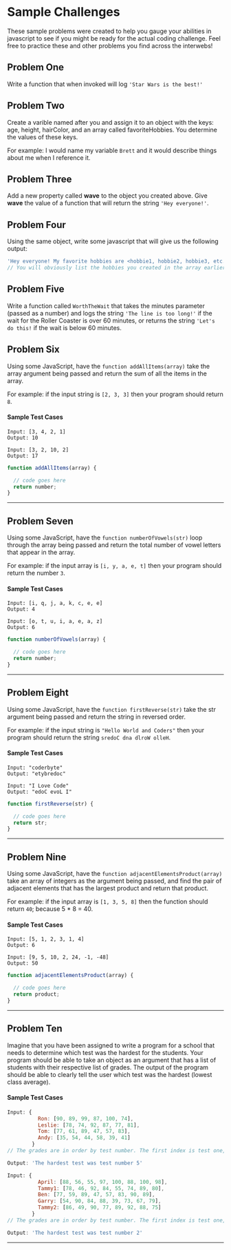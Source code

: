 # Sample Challenges
These sample problems were created to help you gauge your abilities in javascript to see if you might be ready for the actual coding challenge. Feel free to practice these and other problems you find across the interwebs!

## Problem One
Write a function that when invoked will log `'Star Wars is the best!'`

## Problem Two
Create a varible named after you and assign it to an object with the keys: age, height, hairColor, and an array called favoriteHobbies. You determine the values of these keys.

For example: I would name my variable `Brett` and it would describe things about me when I reference it.

## Problem Three
Add a new property called **wave** to the object you created above. Give **wave** the value of a function that will return the string `'Hey everyone!'`.

## Problem Four
Using the same object, write some javascript that will give us the following output:
```JavaScript
'Hey everyone! My favorite hobbies are <hobbie1, hobbie2, hobbie3, etc.>'
// You will obviously list the hobbies you created in the array earlier.
```

## Problem Five
Write a function called `WorthTheWait` that takes the minutes parameter (passed as a number) and logs the string `'The line is too long!'` if the wait for the Roller Coaster is over 60 minutes, or returns the string `'Let's do this!` if the wait is below 60 minutes.

## Problem Six
Using some JavaScript, have the `function addAllItems(array)` take the array argument being passed and return the sum of all the items in the array.

For example: if the input string is `[2, 3, 3]` then your program should return `8`.

#### Sample Test Cases

```
Input: [3, 4, 2, 1]
Output: 10
```

```
Input: [3, 2, 10, 2]
Output: 17
```

```JavaScript
function addAllItems(array) {

  // code goes here  
  return number;
}
```
---

## Problem Seven
Using some JavaScript, have the `function numberOfVowels(str)` loop through the array being passed and return the total number of vowel letters that appear in the array.

For example: if the input array is `[i, y, a, e, t]` then your program should return the number `3`.

#### Sample Test Cases

```
Input: [i, q, j, a, k, c, e, e]
Output: 4
```

```
Input: [o, t, u, i, a, e, a, z]
Output: 6
```

```JavaScript
function numberOfVowels(array) {

  // code goes here  
  return number;      
}
```
---


## Problem Eight
Using some JavaScript, have the `function firstReverse(str)` take the str argument being passed and return the string in reversed order.

For example: if the input string is `"Hello World and Coders"` then your program should return the string `sredoC dna dlroW olleH`.

#### Sample Test Cases

```
Input: "coderbyte"
Output: "etybredoc"
```

```
Input: "I Love Code"
Output: "edoC evoL I"
```

```JavaScript
function firstReverse(str) {

  // code goes here  
  return str;        
}
```
---

## Problem Nine
Using some JavaScript, have the `function adjacentElementsProduct(array)` take an array of integers as the argument being passed, and find the pair of adjacent elements that has the largest product and return that product.

For example: if the input array is `[1, 3, 5, 8]` then the function should return `40`; because 5 * 8 = 40.

#### Sample Test Cases

```
Input: [5, 1, 2, 3, 1, 4]
Output: 6
```

```
Input: [9, 5, 10, 2, 24, -1, -48]
Output: 50
```

```JavaScript
function adjacentElementsProduct(array) {

  // code goes here  
  return product;        
}
```
---

## Problem Ten
Imagine that you have been assigned to write a program for a school that needs to determine which test was the hardest for the students. Your program should be able to take an object as an argument that has a list of students with their respective list of grades. The output of the program should be able to clearly tell the user which test was the hardest (lowest class average).

#### Sample Test Cases

```javascript
Input: {
          Ron: [90, 89, 99, 87, 100, 74],
          Leslie: [78, 74, 92, 87, 77, 81],
          Tom: [77, 61, 89, 47, 57, 83],
          Andy: [35, 54, 44, 58, 39, 41]
        }
// The grades are in order by test number. The first index is test one, the second index is test 2, etc.

Output: 'The hardest test was test number 5'
```

```javascript
Input: {
          April: [88, 56, 55, 97, 100, 88, 100, 98],
          Tammy1: [78, 46, 92, 84, 55, 74, 89, 80],
          Ben: [77, 59, 89, 47, 57, 83, 90, 89],
          Garry: [54, 90, 84, 88, 39, 73, 67, 79],
          Tammy2: [86, 49, 90, 77, 89, 92, 88, 75]
        }
// The grades are in order by test number. The first index is test one, the second index is test 2, etc.

Output: 'The hardest test was test number 2'
```

---
